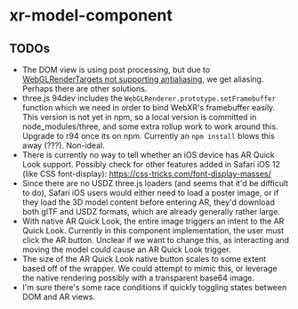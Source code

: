 # xr-model-component

## TODOs

* The DOM view is using post processing, but due to [WebGLRenderTargets not supporting antialiasing](https://github.com/mrdoob/three.js/issues/568), we get aliasing. Perhaps there are other solutions.
* three.js 94dev includes the `WebGLRenderer.prototype.setFramebuffer` function which we need in order to bind WebXR's framebuffer easily. This version is not yet in npm, so a local version is committed in node_modules/three, and some extra rollup work to work around this. Upgrade to r94 once its on npm. Currently an `npm install` blows this away (???). Non-ideal.
* There is currently no way to tell whether an iOS device has AR Quick Look support. Possibly check for other features added in Safari iOS 12 (like CSS font-display): https://css-tricks.com/font-display-masses/
* Since there are no USDZ three.js loaders (and seems that it'd be difficult to do), Safari iOS users would either need to load a poster image, or if they load the 3D model content before entering AR, they'd download both glTF and USDZ formats, which are already generally rather large.
* With native AR Quick Look, the entire image triggers an intent to the AR Quick Look. Currently in this component implementation, the user must click the AR button. Unclear if we want to change this, as interacting and moving the model could cause an AR Quick Look trigger.
* The size of the AR Quick Look native button scales to some extent based off of the wrapper. We could attempt to mimic this, or leverage the native rendering possibly with a transparent base64 image.
* I'm sure there's some race conditions if quickly toggling states between DOM and AR views.
